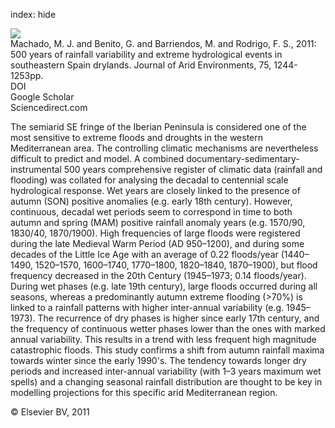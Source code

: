 index: hide

<div class="Citation">
    <div class="Citation-thumb CitationThumb-linked"  data-href="https://doi.org/10.1016/j.jaridenv.2011.02.002">
      <img src="https://static.claimspace.cloud/climate-study-static/refs/thumbs/5/Machado_et_al_2011-thumb.png" />
    </div>

  <div class="Citation-body">
    <div class="Citation-text">Machado, M. J. and Benito, G. and Barriendos, M. and Rodrigo, F. S., 2011: 500 years of rainfall variability and extreme hydrological events in southeastern Spain drylands. <span class="Article-journal">Journal of Arid Environments, </span><span class="Article-volume">75, </span>1244-1253pp.</div>
    <div class="Citation-links">
      <div class="CitationLink" data-href="https://doi.org/10.1016/j.jaridenv.2011.02.002">
        <div class="CitationLink-icon CitationLink-Doi"></div>
        <div class="CitationLink-text">DOI</div>
      </div>
      <div class="CitationLink" data-href="https://scholar.google.com/scholar?q=10.1016/j.jaridenv.2011.02.002">
        <div class="CitationLink-icon CitationLink-Scholar"></div>
        <div class="CitationLink-text">Google Scholar</div>
      </div>
      <div class="CitationLink" data-href="http://www.sciencedirect.com/science/article/pii/S0140196311000383">
        <div class="CitationLink-icon CitationLink-Publisher"></div>
        <div class="CitationLink-text">Sciencedirect.com</div>
      </div>
    </div>
  </div>
</div>

The semiarid SE fringe of the Iberian Peninsula is considered one of the most sensitive to extreme floods and droughts in the western Mediterranean area. The controlling climatic mechanisms are nevertheless difficult to predict and model. A combined documentary-sedimentary-instrumental 500 years comprehensive register of climatic data (rainfall and flooding) was collated for analysing the decadal to centennial scale hydrological response. Wet years are closely linked to the presence of autumn (SON) positive anomalies (e.g. early 18th century). However, continuous, decadal wet periods seem to correspond in time to both autumn and spring (MAM) positive rainfall anomaly years (e.g. 1570/90, 1830/40, 1870/1900). High frequencies of large floods were registered during the late Medieval Warm Period (AD 950–1200), and during some decades of the Little Ice Age with an average of 0.22 floods/year (1440–1490, 1520–1570, 1600–1740, 1770–1800, 1820–1840, 1870–1900), but flood frequency decreased in the 20th Century (1945–1973; 0.14 floods/year). During wet phases (e.g. late 19th century), large floods occurred during all seasons, whereas a predominantly autumn extreme flooding (>70%) is linked to a rainfall patterns with higher inter-annual variability (e.g. 1945–1973). The recurrence of dry phases is higher since early 17th century, and the frequency of continuous wetter phases lower than the ones with marked annual variability. This results in a trend with less frequent high magnitude catastrophic floods. This study confirms a shift from autumn rainfall maxima towards winter since the early 1990's. The tendency towards longer dry periods and increased inter-annual variability (with 1–3 years maximum wet spells) and a changing seasonal rainfall distribution are thought to be key in modelling projections for this specific arid Mediterranean region.

<div class="Citation-copy">
&copy; Elsevier BV, 2011
</div>